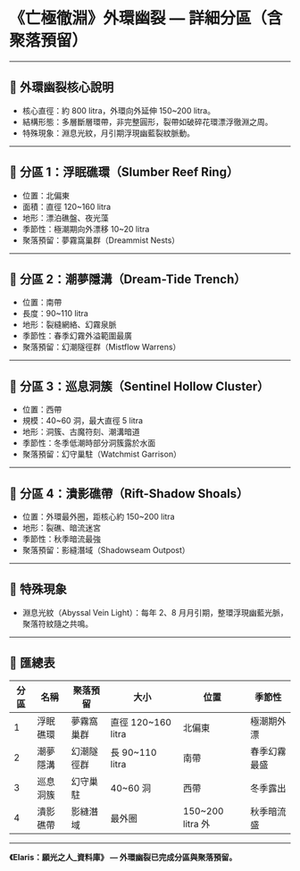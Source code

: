 
# 《亡極徹淵》外環幽裂 — 詳細分區（含聚落預留）

---

## 📌 外環幽裂核心說明

- 核心直徑：約 800 litra，外環向外延伸 150~200 litra。
- 結構形態：多層斷層環帶，非完整圓形，裂帶如破碎花環漂浮徹淵之周。
- 特殊現象：淵息光紋，月引期浮現幽藍裂紋脈動。

---

## 🔹 分區 1：浮眠礁環（Slumber Reef Ring）

- 位置：北偏東
- 面積：直徑 120~160 litra
- 地形：漂泊礁盤、夜光藻
- 季節性：極潮期向外漂移 10~20 litra
- 聚落預留：夢霧窩巢群（Dreammist Nests）

---

## 🔹 分區 2：潮夢隱溝（Dream-Tide Trench）

- 位置：南帶
- 長度：90~110 litra
- 地形：裂縫網絡、幻霧泉脈
- 季節性：春季幻霧外溢範圍最廣
- 聚落預留：幻潮隧徑群（Mistflow Warrens）

---

## 🔹 分區 3：巡息洞簇（Sentinel Hollow Cluster）

- 位置：西帶
- 規模：40~60 洞，最大直徑 5 litra
- 地形：洞簇、古魔符刻、潮溝暗道
- 季節性：冬季低潮時部分洞簇露於水面
- 聚落預留：幻守巢駐（Watchmist Garrison）

---

## 🔹 分區 4：潰影礁帶（Rift-Shadow Shoals）

- 位置：外環最外圈，距核心約 150~200 litra
- 地形：裂礁、暗流迷宮
- 季節性：秋季暗流最強
- 聚落預留：影縫潛域（Shadowseam Outpost）

---

## 🌙 特殊現象

- 淵息光紋（Abyssal Vein Light）：每年 2、8 月月引期，整環浮現幽藍光脈，聚落符紋隨之共鳴。

---

## 📜 匯總表

| 分區 | 名稱 | 聚落預留 | 大小 | 位置 | 季節性 |
|------|------|-----------|------|------|------|
| 1 | 浮眠礁環 | 夢霧窩巢群 | 直徑 120~160 litra | 北偏東 | 極潮期外漂 |
| 2 | 潮夢隱溝 | 幻潮隧徑群 | 長 90~110 litra | 南帶 | 春季幻霧最盛 |
| 3 | 巡息洞簇 | 幻守巢駐 | 40~60 洞 | 西帶 | 冬季露出 |
| 4 | 潰影礁帶 | 影縫潛域 | 最外圈 | 150~200 litra 外 | 秋季暗流盛 |

---

**《Elaris：願光之人_資料庫》 — 外環幽裂已完成分區與聚落預留。**
